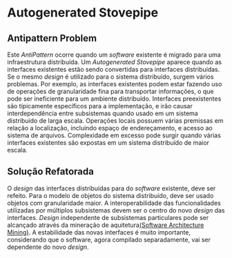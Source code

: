 # Autogenerated Stovepipe
## Antipattern Problem
Este _AntiPattern_ ocorre quando um _software_ existente é migrado para uma infraestrutura distribuída. Um _Autogenerated Stovepipe_ aparece quando as interfaces existentes estão sendo convertidas para interfaces distribuídas. Se o mesmo _design_ é utilizado para o sistema distribuído, surgem vários problemas.
Por exemplo, as interfaces existentes podem estar fazendo uso de operações de granularidade fina para transportar informações, o que pode ser ineficiente para um ambiente distribuído. Interfaces preexistentes são típicamente específicos para a implementação, e irão causar interdependência entre subsistemas quando usado em um sistema distribuído de larga escala.
Operações locais possuem várias premissas em relação a localização, incluindo espaço de endereçamento, e acesso ao sistema de arquivos. Complexidade em excesso pode surgir quando várias interfaces existentes são expostas em um sistema distribuído de maior escala.

## Solução Refatorada
O _design_ das interfaces distribuídas para do _software_ existente, deve ser refeito. Para o modelo de objetos do sistema distribuído, deve ser usado objetos com granularidade maior.
A interoperabilidade das funcionalidades utilizadas por múltiplos subsistemas devem ser o centro do novo _design_ das interfaces. _Design_ independente de subsistemas particulares pode ser alcançado através da mineração de aquitetura[(Software Architecture Mining)](http://researcher.watson.ibm.com/researcher/view_group.php?id=469). A estabilidade das novas interfaces é muito importante, considerando que o software, agora compilado separadamente, vai ser dependente do novo _design_.
